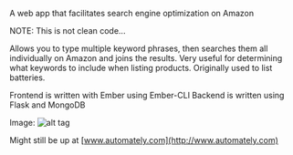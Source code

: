 A web app that facilitates search engine optimization on Amazon

NOTE: This is not clean code...

Allows you to type multiple keyword phrases, then searches them all
individually on Amazon and joins the results. Very useful for determining
what keywords to include when listing products. Originally used to
list batteries.

Frontend is written with Ember using Ember-CLI
Backend is written using Flask and MongoDB

Image:
![alt tag](http://i.imgur.com/ltG0dV8.png)

Might still be up at [www.automately.com](http://www.automately.com)
